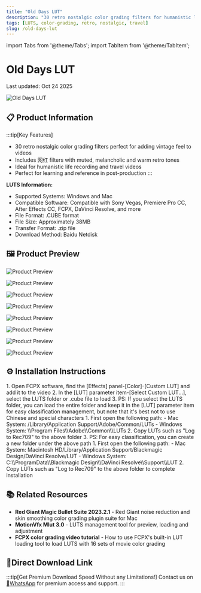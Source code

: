 ```yaml
---
title: "Old Days LUT"
description: "30 retro nostalgic color grading filters for humanistic life recording and travel video post-production"
tags: [LUTS, color-grading, retro, nostalgic, travel]
slug: /old-days-lut
---
```


import Tabs from '@theme/Tabs';
import TabItem from '@theme/TabItem';

# Old Days LUT

Last updated: Oct 24 2025

![Old Days LUT](https://www.vfx123.com/wp-content/uploads/2025/10/1760609488-48293b12c86d24d.webp)

## 📋 Product Information

:::tip[Key Features]
- 30 retro nostalgic color grading filters perfect for adding vintage feel to videos
- Includes 网红 filters with muted, melancholic and warm retro tones
- Ideal for humanistic life recording and travel videos
- Perfect for learning and reference in post-production
:::

**LUTS Information:**
- Supported Systems: Windows and Mac
- Compatible Software: Compatible with Sony Vegas, Premiere Pro CC, After Effects CC, FCPX, DaVinci Resolve, and more
- File Format: .CUBE format
- File Size: Approximately 38MB
- Transfer Format: .zip file
- Download Method: Baidu Netdisk

## 🖼️ Product Preview

![Product Preview](https://www.vfx123.com/wp-content/uploads/2025/07/1753584313-28cd73a92a6f0a6.jpg)

![Product Preview](https://www.vfx123.com/wp-content/uploads/2025/07/1753584318-73974a0b8b1a797.jpg)

![Product Preview](https://www.vfx123.com/wp-content/uploads/2025/07/1753584323-5a6a9137f8f5e2f.jpg)

![Product Preview](https://www.vfx123.com/wp-content/uploads/2025/07/1753584328-ae62154c1b2ba67.jpg)

![Product Preview](https://www.vfx123.com/wp-content/uploads/2025/07/175358433-c73a1e19fb6e194.jpg)

![Product Preview](https://www.vfx123.com/wp-content/uploads/2025/07/1753584339-0a0c8bfb32b270b.jpg)

![Product Preview](https://www.vfx123.com/wp-content/uploads/2025/07/1753584345-87ec194bdbfe3b5.jpg)

![Product Preview](https://www.vfx123.com/wp-content/uploads/2025/07/1753584349-c43b8bcce6d0dae.jpg)

## ⚙️ Installation Instructions

<Tabs>
<TabItem value="fcpx" label="Final Cut Pro X">
 1. Open FCPX software, find the [Effects] panel-[Color]-[Custom LUT] and add it to the video
 2. In the [LUT] parameter item-[Select Custom LUT...], select the LUTS folder or .cube file to load
  3. PS: If you select the LUTS folder, you can load the entire folder and keep it in the [LUT] parameter item for easy classification management, but note that it's best not to use Chinese and special characters
</TabItem>
<TabItem value="premiere" label="Premiere Pro">
  1. First open the following path:
     - Mac System: /Library/Application Support/Adobe/Common/LUTs
     - Windows System: \\Program Files\\Adobe\\Common\\LUTs
  2. Copy LUTs such as "Log to Rec709" to the above folder
  3. PS: For easy classification, you can create a new folder under the above path
</TabItem>
<TabItem value="resolve" label="DaVinci Resolve">
  1. First open the following path:
     - Mac System: Macintosh HD/Library/Application Support/Blackmagic Design/DaVinci Resolve/LUT
     - Windows System: C:\\ProgramData\\Blackmagic Design\\DaVinci Resolve\\Support\\LUT
  2. Copy LUTs such as "Log to Rec709" to the above folder to complete installation
</TabItem>
</Tabs>

## 📚 Related Resources

- **Red Giant Magic Bullet Suite 2023.2.1** - Red Giant noise reduction and skin smoothing color grading plugin suite for Mac
- **MotionVfx Mlut 3.0** - LUTS management tool for preview, loading and adjustment
- **FCPX color grading video tutorial** - How to use FCPX's built-in LUT loading tool to load LUTS with 16 sets of movie color grading

## 🚀Direct Download Link

:::tip[Get Premium Download Speed Without any Limitations!]
Contact us on [💬WhatsApp](https://wa.me/+8613237610083) for premium  access and support.
:::

